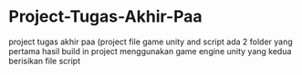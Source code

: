 # Project-Tugas-Akhir-Paa
project tugas akhir paa (project file game unity and script
ada 2 folder
yang pertama hasil build in project menggunakan game engine unity
yang kedua berisikan file script
